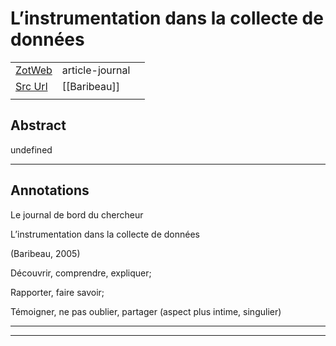 
# L’instrumentation dans la collecte de données



|       |       |       |
|  ---  |  ---  |  ---  |
|   [ZotWeb](http://zotero.org/users/180474/items/HQGVA9SG)    | article-journal      |       |
|   [Src Url](undefined)    |  [[Baribeau]]     |       |
|       |       |       |


## Abstract

undefined

----

## Annotations

Le journal de bord du chercheur



L’instrumentation dans la collecte de données



(Baribeau, 2005)



Découvrir, comprendre, expliquer;



Rapporter, faire savoir;



Témoigner, ne pas oublier, partager (aspect plus intime, singulier)






----

----


